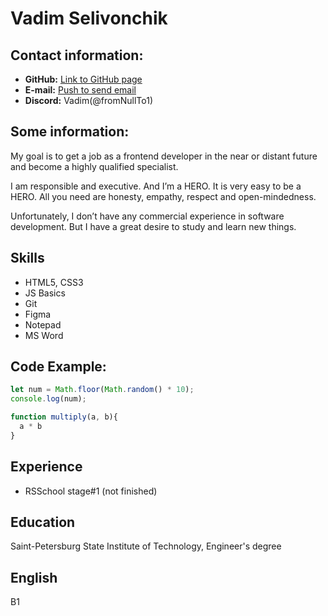 # Vadim Selivonchik
## Contact information:

* **GitHub:** [Link to GitHub page](https://github.com/fromNullTo1)
* **E-mail:** [Push to send email](mailto:wadzim.dev@gmail.com)
* **Discord:** Vadim(@fromNullTo1)

## Some information: 

My goal is to get a job as a frontend developer in the near or distant future and become a highly qualified specialist.

I am responsible and executive. And I’m a HERO. It is very easy to be a HERO. All you need are honesty, empathy, respect and open-mindedness.

Unfortunately, I don’t have any commercial experience in software development. But I have a great desire to study and learn new things.

## Skills


- HTML5, CSS3
- JS Basics
- Git 
- Figma
- Notepad
- MS Word

## Code Example:

```javascript
let num = Math.floor(Math.random() * 10); 
console.log(num);
```

```javascript
function multiply(a, b){
  a * b
}
```

## Experience

- RSSchool stage#1 (not finished)

## Education

Saint-Petersburg State Institute of Technology, Engineer's degree

## English

B1
